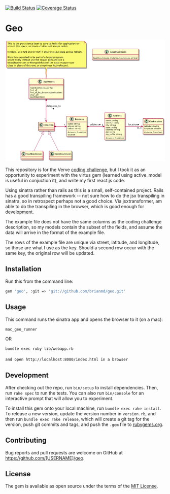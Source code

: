 [![Build Status](https://api.travis-ci.org/brianmd/geo.png?branch=master)](https://travis-ci.org/brianmd/geo)  [![Coverage Status](https://coveralls.io/repos/brianmd/geo/badge.png?branch=master&service=github)](https://coveralls.io/github/brianmd/geo?branch=master)

# Geo

![Alt text](docs/verve.png?raw=true "Class Diagram")

This repository is for the Verve
[coding challenge](https://github.com/VerveWireless/software-challenge),
but I took it as an opportunity
to experiment with the virtus gem (learned using active_model is useful
in conjuction it), and write my first react.js code.

Using sinatra rather than rails as this is a small, self-contained project.
Rails has a good transpiling framework -- not sure how to do the jsx
transpiling in sinatra, so in retrospect perhaps not a good choice.
Via jsxtransformer, am able to do the transpiling in the browser, which is good enough
for development.

The example file does not have the same columns as the coding challenge description,
so my models contain the subset of the fields, and assume the data will arrive
in the format of the example file.

The rows of the example file are unique via street, latitude, and longitude, so
those are what I use as the key. Should a second row occur with the same key,
the original row will be updated.

## Installation

Run this from the command line:

```sh
gem 'geo', :git => 'git://github.com/brianmd/geo.git'
```


## Usage

This command runs the sinatra app and opens the browser to it (on a mac):

```sh
mac_geo_runner
```

OR

```sh
bundle exec ruby lib/webapp.rb

and open http://localhost:8080/index.html in a browser
```


## Development

After checking out the repo, run `bin/setup` to install dependencies. Then, run `rake spec` to run the tests. You can also run `bin/console` for an interactive prompt that will allow you to experiment.

To install this gem onto your local machine, run `bundle exec rake install`. To release a new version, update the version number in `version.rb`, and then run `bundle exec rake release`, which will create a git tag for the version, push git commits and tags, and push the `.gem` file to [rubygems.org](https://rubygems.org).

## Contributing

Bug reports and pull requests are welcome on GitHub at https://github.com/[USERNAME]/geo.


## License

The gem is available as open source under the terms of the [MIT License](http://opensource.org/licenses/MIT).

